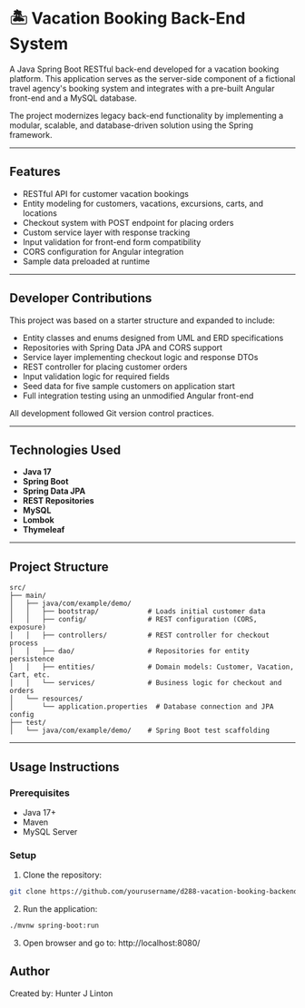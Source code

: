 # 🏝️ Vacation Booking Back-End System

A Java Spring Boot RESTful back-end developed for a vacation booking platform. This application serves as the server-side component of a fictional travel agency's booking system and integrates with a pre-built Angular front-end and a MySQL database.

The project modernizes legacy back-end functionality by implementing a modular, scalable, and database-driven solution using the Spring framework.

---

## Features

- RESTful API for customer vacation bookings
- Entity modeling for customers, vacations, excursions, carts, and locations
- Checkout system with POST endpoint for placing orders
- Custom service layer with response tracking
- Input validation for front-end form compatibility
- CORS configuration for Angular integration
- Sample data preloaded at runtime

---

## Developer Contributions

This project was based on a starter structure and expanded to include:

- Entity classes and enums designed from UML and ERD specifications
- Repositories with Spring Data JPA and CORS support
- Service layer implementing checkout logic and response DTOs
- REST controller for placing customer orders
- Input validation logic for required fields
- Seed data for five sample customers on application start
- Full integration testing using an unmodified Angular front-end

All development followed Git version control practices.

---

## Technologies Used

- **Java 17**
- **Spring Boot**
- **Spring Data JPA**
- **REST Repositories**
- **MySQL**
- **Lombok**
- **Thymeleaf**

---

## Project Structure

```
src/
├── main/
│   ├── java/com/example/demo/
│   │   ├── bootstrap/            # Loads initial customer data
│   │   ├── config/               # REST configuration (CORS, exposure)
│   │   ├── controllers/          # REST controller for checkout process
│   │   ├── dao/                  # Repositories for entity persistence
│   │   ├── entities/             # Domain models: Customer, Vacation, Cart, etc.
│   │   └── services/             # Business logic for checkout and orders
│   └── resources/
│       └── application.properties  # Database connection and JPA config
├── test/
│   └── java/com/example/demo/    # Spring Boot test scaffolding
```


---

## Usage Instructions

### Prerequisites
- Java 17+
- Maven
- MySQL Server

### Setup

1. Clone the repository:
```bash
git clone https://github.com/yourusername/d288-vacation-booking-backend.git
```
2. Run the application:
```bash
./mvnw spring-boot:run
```
3. Open browser and go to:
   http://localhost:8080/

## Author
Created by: Hunter J Linton

